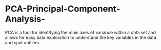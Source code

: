 # PCA-Principal-Component-Analysis-
PCA is a tool for identifying the main axes of variance within a data set and allows for easy data exploration to understand the key variables in the data and spot outliers.
